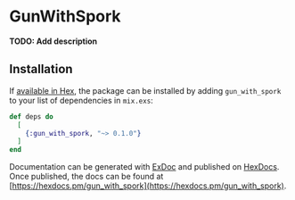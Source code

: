 # GunWithSpork

**TODO: Add description**

## Installation

If [available in Hex](https://hex.pm/docs/publish), the package can be installed
by adding `gun_with_spork` to your list of dependencies in `mix.exs`:

```elixir
def deps do
  [
    {:gun_with_spork, "~> 0.1.0"}
  ]
end
```

Documentation can be generated with [ExDoc](https://github.com/elixir-lang/ex_doc)
and published on [HexDocs](https://hexdocs.pm). Once published, the docs can
be found at [https://hexdocs.pm/gun_with_spork](https://hexdocs.pm/gun_with_spork).


